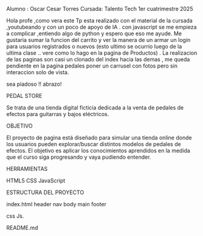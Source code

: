 Alumno : Oscar Cesar Torres
Cursada: Talento Tech 1er cuatrimestre 2025

Hola profe ,como vera este Tp esta realizado con el material de la cursada ,youtubeando y con un poco de apoyo de IA .
con javascript se me empieza a complicar ,entiendo algo de python y espero que eso me ayude. 
Me gustaria sumar la funcion del carrito y ver la manera de un armar un login para usuarios registrados o nuevos (esto ultimo se ocurrio luego de la ultima clase .. vere como lo hago en la pagina de Productos) .
La realizacion de las paginas son casi un clonado del index hacia las demas , me queda pendiente en la pagina pedales poner un carrusel con fotos pero sin interaccion solo de vista.

sea piadoso !! 
abrazo!


PEDAL STORE

Se trata de una tienda digital ficticia dedicada a la venta de pedales de efectos para guitarras y bajos eléctricos. 


OBJETIVO

El proyecto de pagina está diseñado para simular una tienda online donde los usuarios pueden explorar/buscar distintos modelos de pedales de efectos. El objetivo es aplicar los conocimientos aprendidos en la medida que el curso siga progresando y vaya pudiendo entender.


HERRAMIENTAS

HTML5
CSS
JavaScript


ESTRUCTURA DEL PROYECTO

index.html
header
nav 
body 
main 
footer 

css  Js.

README.md
